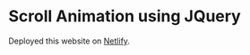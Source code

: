 # Scroll Animation using JQuery

Deployed this website on [Netlify](https://scroll-animation-jquery.netlify.app/).